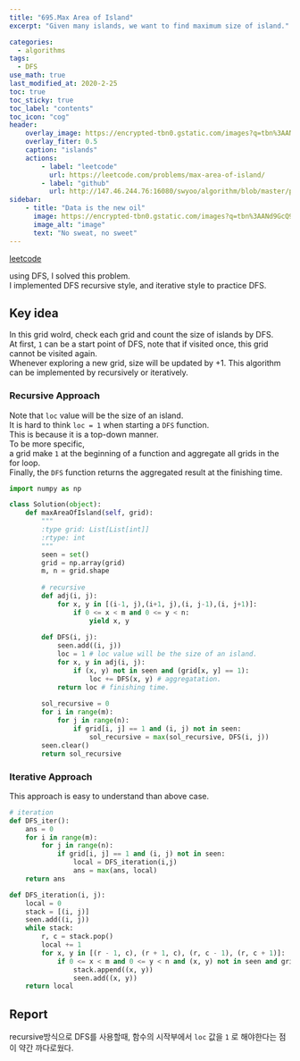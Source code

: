 ```yaml
---
title: "695.Max Area of Island"
excerpt: "Given many islands, we want to find maximum size of island."

categories:
  - algorithms
tags:
  - DFS
use_math: true
last_modified_at: 2020-2-25
toc: true
toc_sticky: true
toc_label: "contents"
toc_icon: "cog"
header:
	overlay_image: https://encrypted-tbn0.gstatic.com/images?q=tbn%3AANd9GcToGoO3SIbVorRKj5sygOnY38Dxmtc1_Rsb5hGRuYgPrDVR1cqR
	overlay_fiter: 0.5
	caption: "islands"
	actions:
		- label: "leetcode"
		  url: https://leetcode.com/problems/max-area-of-island/
		- label: "github"
		  url: http://147.46.244.76:16080/swyoo/algorithm/blob/master/problem/BFSDFS/695_Maxarea_island.ipynb
sidebar:
	- title: "Data is the new oil"
	  image: https://encrypted-tbn0.gstatic.com/images?q=tbn%3AANd9GcQ9A6DDhNitX7eGCOKhx3yBQGfBW2ccydHZHSVIMggIKwrItbUL
	  image_alt: "image"
	  text: "No sweat, no sweet"
---
```


[leetcode](https://leetcode.com/problems/max-area-of-island/)

  using DFS, I solved this problem.  
I implemented DFS recursive style, and iterative style to practice DFS.

## Key idea
  In this grid wolrd, check each grid and count the size of islands by DFS.  
At first, `1` can be a start point of DFS, note that if visited once, this grid cannot be visited again.  
Whenever exploring a new grid, size will be updated by +1.
This algorithm can be implemented by recursively or iteratively.

### Recursive Approach
  Note that `loc` value will be the size of an island.  
It is hard to think `loc = 1` when starting a `DFS` function.  
This is because it is a top-down manner.  
To be more specific,  
a grid make `1` at the beginning of a function and aggregate all grids in the for loop.  
Finally, the `DFS` function returns the aggregated result at the finishing time.

```python
import numpy as np

class Solution(object):
    def maxAreaOfIsland(self, grid):
        """
        :type grid: List[List[int]]
        :rtype: int
        """
        seen = set()
        grid = np.array(grid)
        m, n = grid.shape
        
        # recursive 
        def adj(i, j):
            for x, y in [(i-1, j),(i+1, j),(i, j-1),(i, j+1)]:
                if 0 <= x < m and 0 <= y < n:
                    yield x, y
                    
        def DFS(i, j):
            seen.add((i, j))
            loc = 1 # loc value will be the size of an island.
            for x, y in adj(i, j):
                if (x, y) not in seen and (grid[x, y] == 1):
                    loc += DFS(x, y) # aggregatation.
            return loc # finishing time.
        
        sol_recursive = 0
        for i in range(m):
            for j in range(n):
                if grid[i, j] == 1 and (i, j) not in seen:
                    sol_recursive = max(sol_recursive, DFS(i, j)) 
        seen.clear()
        return sol_recursive
```

### Iterative Approach
 This approach is easy to understand than above case.

```python
# iteration
def DFS_iter():
    ans = 0
    for i in range(m):
        for j in range(n):
            if grid[i, j] == 1 and (i, j) not in seen:
            	local = DFS_iteration(i,j)
            	ans = max(ans, local)
 	return ans
```

```python
def DFS_iteration(i, j):
    local = 0
    stack = [(i, j)]
    seen.add((i, j))
    while stack:
        r, c = stack.pop()
        local += 1
        for x, y in [(r - 1, c), (r + 1, c), (r, c - 1), (r, c + 1)]:
            if 0 <= x < m and 0 <= y < n and (x, y) not in seen and grid[x, y] == 1:
                stack.append((x, y))
                seen.add((x, y))
    return local
```



## Report

recursive방식으로 DFS를 사용할때, 함수의 시작부에서 `loc` 값을 `1` 로 해야한다는 점이 약간 까다로웠다. 


